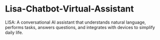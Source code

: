 # Lisa-Chatbot-Virtual-Assistant
LISA:  A conversational AI assistant that understands natural language, performs tasks, answers questions, and integrates with devices to simplify daily life.
